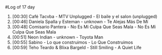 #Log of 17 day

1. [00:30] Café Tacvba - MTV Unplugged - El baile y el salon (unplugged)
1. [00:46] Daniela Spalla y Esteman - unknown - Te Alejas Más De Mí
1. [00:48] Comisario Pantera - No Es Mi Culpa Que Seas Mala - No Es Mi Culpa Que Seas Mala
1. [00:51] Neon Indian - unknown - Toyota Man
1. [00:55] Sabino - Lo que construimos - Lo Que Construimos
1. [00:59] Teho Teardo & Blixa Bargeld - Still Smiling - A Quiet Life
